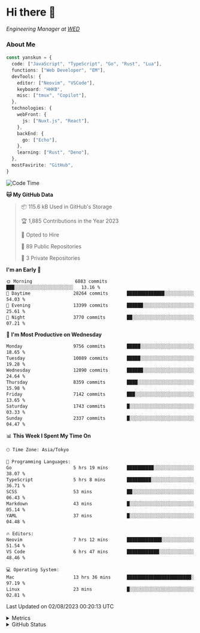 # Hi there&nbsp;:wave:

<!-- ![Alt text](https://spotify-recently-played-readme.vercel.app/api?user=31kynbuubkiu3r4qh4hjuaglhfay) -->

_Engineering Manager at [WED](https://github.com/wedinc)_

### About Me

```ts
const yanskun = {
  code: ["JavaScript", "TypeScript", "Go", "Rust", "Lua"],
  functions: ["Web Developer", "EM"],
  devTools: {
    editor: ["Neovim", "VSCode"],
    keyboard: "HHKB",
    misc: ["tmux", "Copilot"],
  },
  technologies: {
    webFront: {
      js: ["Nuxt.js", "React"],
    },
    backEnd: {
      go: ["Echo"],
    },
    learning: ["Rust", "Deno"],
  },
  mostFavirite: "GitHub",
}
```

<!--START_SECTION:waka-->
![Code Time](http://img.shields.io/badge/Code%20Time-399%20hrs%205%20mins-blue)

**🐱 My GitHub Data** 

> 📦 115.6 kB Used in GitHub's Storage 
 > 
> 🏆 1,885 Contributions in the Year 2023
 > 
> 💼 Opted to Hire
 > 
> 📜 89 Public Repositories 
 > 
> 🔑 3 Private Repositories 
 > 
**I'm an Early 🐤** 

```text
🌞 Morning                6883 commits        ███░░░░░░░░░░░░░░░░░░░░░░   13.16 % 
🌆 Daytime                28264 commits       ██████████████░░░░░░░░░░░   54.03 % 
🌃 Evening                13399 commits       ██████░░░░░░░░░░░░░░░░░░░   25.61 % 
🌙 Night                  3770 commits        ██░░░░░░░░░░░░░░░░░░░░░░░   07.21 % 
```
📅 **I'm Most Productive on Wednesday** 

```text
Monday                   9756 commits        █████░░░░░░░░░░░░░░░░░░░░   18.65 % 
Tuesday                  10089 commits       █████░░░░░░░░░░░░░░░░░░░░   19.28 % 
Wednesday                12890 commits       ██████░░░░░░░░░░░░░░░░░░░   24.64 % 
Thursday                 8359 commits        ████░░░░░░░░░░░░░░░░░░░░░   15.98 % 
Friday                   7142 commits        ███░░░░░░░░░░░░░░░░░░░░░░   13.65 % 
Saturday                 1743 commits        █░░░░░░░░░░░░░░░░░░░░░░░░   03.33 % 
Sunday                   2337 commits        █░░░░░░░░░░░░░░░░░░░░░░░░   04.47 % 
```


📊 **This Week I Spent My Time On** 

```text
🕑︎ Time Zone: Asia/Tokyo

💬 Programming Languages: 
Go                       5 hrs 19 mins       ██████████░░░░░░░░░░░░░░░   38.07 % 
TypeScript               5 hrs 8 mins        █████████░░░░░░░░░░░░░░░░   36.71 % 
SCSS                     53 mins             ██░░░░░░░░░░░░░░░░░░░░░░░   06.43 % 
Markdown                 43 mins             █░░░░░░░░░░░░░░░░░░░░░░░░   05.14 % 
YAML                     37 mins             █░░░░░░░░░░░░░░░░░░░░░░░░   04.48 % 

🔥 Editors: 
Neovim                   7 hrs 12 mins       █████████████░░░░░░░░░░░░   51.54 % 
VS Code                  6 hrs 47 mins       ████████████░░░░░░░░░░░░░   48.46 % 

💻 Operating System: 
Mac                      13 hrs 36 mins      ████████████████████████░   97.19 % 
Linux                    23 mins             █░░░░░░░░░░░░░░░░░░░░░░░░   02.81 % 
```


 Last Updated on 02/08/2023 00:20:13 UTC
<!--END_SECTION:waka-->

<details>
  <summary>Metrics</summary>
  <img src="https://github.com/yanskun/yanskun/blob/main/github-metrics.svg" alt="Metrics">
</details>

<details>
  <summary>GitHub Status</summary>
  <picture>
    <source media="(prefers-color-scheme: dark)" srcset="https://raw.githubusercontent.com/yanskun/yanskun/master/profile-summary-card-output/nord_dark/0-profile-details.svg">
   <img src="https://raw.githubusercontent.com/yanskun/yanskun/master/profile-summary-card-output/default/0-profile-details.svg">
  </picture>
  <br>
  <picture>
    <source media="(prefers-color-scheme: dark)" srcset="https://raw.githubusercontent.com/yanskun/yanskun/master/profile-summary-card-output/nord_dark/1-repos-per-language.svg">
   <img src="https://raw.githubusercontent.com/yanskun/yanskun/master/profile-summary-card-output/default/1-repos-per-language.svg">
  </picture>
  <picture>
    <source media="(prefers-color-scheme: dark)" srcset="https://raw.githubusercontent.com/yanskun/yanskun/master/profile-summary-card-output/nord_dark/2-most-commit-language.svg">
   <img src="https://raw.githubusercontent.com/yanskun/yanskun/master/profile-summary-card-output/default/2-most-commit-language.svg">
  </picture>
  <br>
  <picture>
    <source media="(prefers-color-scheme: dark)" srcset="https://raw.githubusercontent.com/yanskun/yanskun/master/profile-summary-card-output/nord_dark/3-stats.svg">
   <img src="https://raw.githubusercontent.com/yanskun/yanskun/master/profile-summary-card-output/default/3-stats.svg">
  </picture>
  <picture>
    <source media="(prefers-color-scheme: dark)" srcset="https://raw.githubusercontent.com/yanskun/yanskun/master/profile-summary-card-output/nord_dark/4-productive-time.svg">
   <img src="https://raw.githubusercontent.com/yanskun/yanskun/master/profile-summary-card-output/default/4-productive-time.svg">
  </picture>
</details>
